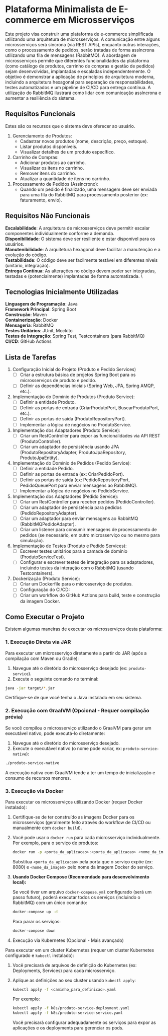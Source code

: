# Plataforma Minimalista de E-commerce em Microsserviços

Este projeto visa construir uma plataforma de e-commerce simplificada utilizando uma arquitetura de microsserviços. A comunicação entre alguns microsserviços será síncrona (via REST APIs), enquanto outras interações, como o processamento de pedidos, serão tratadas de forma assíncrona utilizando uma fila de mensagens (RabbitMQ). A abordagem de microsserviços permite que diferentes funcionalidades da plataforma (como catálogo de produtos, carrinho de compras e gestão de pedidos) sejam desenvolvidas, implantadas e escaladas independentemente. O objetivo é demonstrar a aplicação de princípios de arquitetura moderna, incluindo a arquitetura hexagonal para separação de responsabilidades, testes automatizados e um pipeline de CI/CD para entrega contínua. A utilização do RabbitMQ ilustrará como lidar com comunicação assíncrona e aumentar a resiliência do sistema.

## Requisitos Funcionais

Estes são os recursos que o sistema deve oferecer ao usuário.

1. Gerenciamento de Produtos:
   - Cadastrar novos produtos (nome, descrição, preço, estoque).
   - Listar produtos disponíveis.
   - Visualizar detalhes de um produto específico.
2. Carrinho de Compras:
   - Adicionar produtos ao carrinho.
   - Visualizar os itens no carrinho.
   - Remover itens do carrinho.
   - Atualizar a quantidade de itens no carrinho.
3. Processamento de Pedidos (Assíncrono):
   - Quando um pedido é finalizado, uma mensagem deve ser enviada para uma fila do RabbitMQ para processamento posterior (ex: faturamento, envio).

## Requisitos Não Funcionais

**Escalabilidade**: A arquitetura de microsserviços deve permitir escalar componentes individualmente conforme a demanda. \
**Disponibilidade**: O sistema deve ser resiliente e estar disponível para os usuários. \
**Manutenibilidade**: A arquitetura hexagonal deve facilitar a manutenção e a evolução do código. \
**Testabilidade**: O código deve ser facilmente testável em diferentes níveis (unitário, integração). \
**Entrega Contínua**: As alterações no código devem poder ser integradas, testadas e (potencialmente) implantadas de forma automatizada. \

## Tecnologias Inicialmente Utilizadas

**Linguagem de Programação**: Java \
**Framework Principal**: Spring Boot \
**Construção**: Maven \
**Containerização**: Docker \
**Mensageria**: RabbitMQ \
**Testes Unitários**: JUnit, Mockito \
**Testes de Integração**: Spring Test, Testcontainers (para RabbitMQ) \
**CI/CD**: GitHub Actions

## Lista de Tarefas

1. Configuração Inicial do Projeto (Produto e Pedido Services)
   - [ ] Criar a estrutura básica de projetos Spring Boot para os microsserviços de produto e pedido.
   - [ ] Definir as dependências iniciais (Spring Web, JPA, Spring AMQP, etc.).
2. Implementação do Domínio de Produtos (Produto Service):
   - [ ] Definir a entidade Produto.
   - [ ] Definir as portas de entrada (CriarProdutoPort, BuscarProdutoPort, etc.).
   - [ ] Definir as portas de saída (ProdutoRepositoryPort).
   - [ ] Implementar a lógica de negócios no ProdutoService.
3. Implementação dos Adaptadores (Produto Service):
   - [ ] Criar um RestController para expor as funcionalidades via API REST (ProdutoController).
   - [ ] Criar um adaptador de persistência usando JPA (ProdutoRepositoryAdapter, ProdutoJpaRepository, ProdutoJpaEntity).
4. Implementação do Domínio de Pedidos (Pedido Service):
   - [ ] Definir a entidade Pedido.
   - [ ] Definir as portas de entrada (ex: CriarPedidoPort).
   - [ ] Definir as portas de saída (ex: PedidoRepositoryPort, PedidoQueuePort para enviar mensagens ao RabbitMQ).
   - [ ] Implementar a lógica de negócios no PedidoService.
5. Implementação dos Adaptadores (Pedido Service):
   - [ ] Criar um RestController para receber pedidos (PedidoController).
   - [ ] Criar um adaptador de persistência para pedidos (PedidoRepositoryAdapter).
   - [ ] Criar um adaptador para enviar mensagens ao RabbitMQ (RabbitMQPedidoAdapter).
   - [ ] Criar um listener para consumir mensagens de processamento de pedidos (se necessário, em outro microsserviço ou no mesmo para simulação).
6. Implementação de Testes (Produto e Pedido Services):
   - [ ] Escrever testes unitários para a camada de domínio (ProdutoServiceTest).
   - [ ] Configurar e escrever testes de integração para os adaptadores, incluindo testes da interação com o RabbitMQ (usando Testcontainers).
7. Dockerização (Produto Service):
   - [ ] Criar um Dockerfile para o microsserviço de produtos.
   - [ ] Configuração do CI/CD:
   - [ ] Criar um workflow do GitHub Actions para build, teste e construção da imagem Docker.

## Como Executar o Projeto

Existem algumas maneiras de executar os microsserviços desta plataforma:

### 1. Execução Direta via JAR

Para executar um microsserviço diretamente a partir do JAR (após a compilação com Maven ou Gradle):

1. Navegue até o diretório do microsserviço desejado (ex: `produto-service`).
2. Execute o seguinte comando no terminal:

```bash
java -jar target/*.jar
```

Certifique-se de que você tenha o Java instalado em seu sistema.

### 2. Execução com GraalVM (Opcional - Requer compilação prévia)

Se você compilou o microsserviço utilizando o GraalVM para gerar um executável nativo, pode executá-lo diretamente:

1. Navegue até o diretório do microsserviço desejado.
2. Execute o executável nativo (o nome pode variar, ex: `produto-service-native`):

```bash
./produto-service-native
```

A execução nativa com GraalVM tende a ter um tempo de inicialização e consumo de recursos menores.

### 3. Execução via Docker

Para executar os microsserviços utilizando Docker (requer Docker instalado):

1. Certifique-se de ter construído as imagens Docker para os microsserviços (geralmente feito através do workflow de CI/CD ou manualmente com `docker build`).
2. Você pode usar o `docker run` para cada microsserviço individualmente. Por exemplo, para o serviço de produtos:

   ```bash
   docker run -p <porta_da_aplicacao>:<porta_da_aplicacao> <nome_da_imagem>
   ```

   Substitua `<porta_da_aplicacao>` pela porta que o serviço expõe (ex: 8080) e `<nome_da_imagem>` pelo nome da imagem Docker do serviço.

3. **Usando Docker Compose (Recomendado para desenvolvimento local):**

    Se você tiver um arquivo `docker-compose.yml` configurado (será um passo futuro), poderá executar todos os serviços (incluindo o RabbitMQ) com um único comando:

    ```bash
    docker-compose up -d
    ```

    Para parar os serviços:

    ```bash
    docker-compose down
    ```

4. Execução via Kubernetes (Opcional - Mais avançado)

Para executar em um cluster Kubernetes (requer um cluster Kubernetes configurado e `kubectl` instalado):

1. Você precisará de arquivos de definição do Kubernetes (ex: Deployments, Services) para cada microsserviço.
2. Aplique as definições ao seu cluster usando `kubectl apply`:

    ```bash
    kubectl apply -f <caminho_para_definicao>.yaml
    ```

    Por exemplo:

    ```bash
    kubectl apply -f k8s/produto-service-deployment.yaml
    kubectl apply -f k8s/produto-service-service.yaml
    ```

    Você precisará configurar adequadamente os serviços para expor as aplicações e os deployments para gerenciar os pods.
